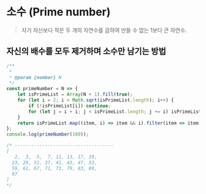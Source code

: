 # 소수 (Prime number)

> 자기 자신보다 작은 두 개의 자연수를 곱하여 만들 수 없는 1보다 큰 자연수.

## 자신의 배수를 모두 제거하며 소수만 남기는 방법

```javascript
/**
 *
 * @param {number} N
 */
const primeNumber = N => {
	let isPrimeList = Array(N + 1).fill(true);
	for (let i = 2; i < Math.sqrt(isPrimeList.length); i++) {
		if (!isPrimeList[i]) continue;
		for (let j = i + i; j < isPrimeList.length; j += i) isPrimeList[j] = false;
	}
	return isPrimeList.map((item, i) => item && i).filter(item => item >= 2);
};
console.log(primeNumber(100));

/* ------------------------------------
[
   2,  3,  5,  7, 11, 13, 17, 19,
  23, 29, 31, 37, 41, 43, 47, 53,
  59, 61, 67, 71, 73, 79, 83, 89,
  97
]
*/
```
